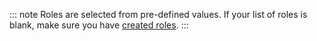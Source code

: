 ::: note
Roles are selected from pre-defined values. If your list of roles is blank, make sure you have [created roles](/dashboard/guides/roles/create-roles).
:::